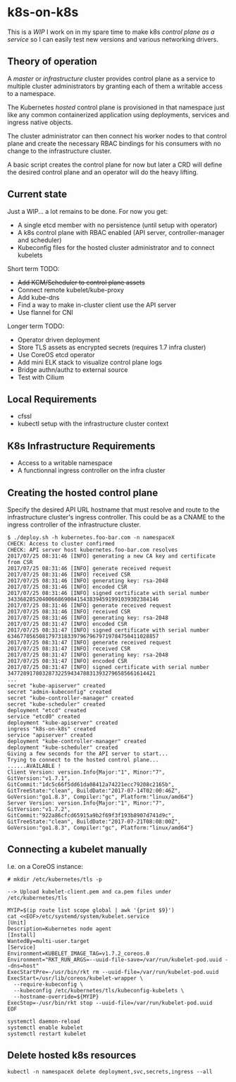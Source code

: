 # k8s-on-k8s

This is a *WIP* I work on in my spare time to make k8s _control plane as a service_ so
I can easily test new versions and various networking drivers.


Theory of operation
--------------

A _master_ or _infrastructure_ cluster provides control plane as a service to multiple
cluster administrators by granting each of them a writable access to a namespace.

The Kubernetes _hosted_ control plane is provisioned in that namespace just like any
common containerized application using deployments, services and ingress native objects.

The cluster administrator can then connect his worker nodes to that control plane
and create the necessary RBAC bindings for his consumers with no change to the
infrastructure cluster.

A basic script creates the control plane for now but later a CRD will define the desired
control plane and an operator will do the heavy lifting.


Current state
--------------
Just a WIP... a lot remains to be done.  For now you get:
* A single etcd member with no persistence (until setup with operator)  
* A k8s control plane with RBAC enabled (API server, controller-manager and scheduler)
* Kubeconfig files for the hosted cluster administrator and to connect kubelets


Short term TODO:
* ~~Add KCM/Scheduler to control plane assets~~
* Connect remote kubelet/kube-proxy
* Add kube-dns
* Find a way to make in-cluster client use the API server
* Use flannel for CNI

Longer term TODO:
* Operator driven deployment
* Store TLS assets as encrypted secrets (requires 1.7 infra cluster)
* Use CoreOS etcd operator
* Add mini ELK stack to visualize control plane logs
* Bridge authn/authz to external source
* Test with Cilium


Local Requirements
--------------
* cfssl
* kubectl setup with the infrastructure cluster context


K8s Infrastructure Requirements
--------------
* Access to a writable namespace
* A functionnal ingress controller on the infra cluster


Creating the hosted control plane
--------------
Specify the desired API URL hostname that must resolve and route to the infrastructure
cluster's ingress controller. This could be as a CNAME to the ingress controller
of the infrastructure cluster.


```
$ ./deploy.sh -h kubernetes.foo-bar.com -n namespaceX
CHECK: Access to cluster confirmed
CHECK: API server host kubernetes.foo-bar.com resolves
2017/07/25 08:31:46 [INFO] generating a new CA key and certificate from CSR
2017/07/25 08:31:46 [INFO] generate received request
2017/07/25 08:31:46 [INFO] received CSR
2017/07/25 08:31:46 [INFO] generating key: rsa-2048
2017/07/25 08:31:46 [INFO] encoded CSR
2017/07/25 08:31:46 [INFO] signed certificate with serial number 343368285204006686908415438394591991039302384146
2017/07/25 08:31:46 [INFO] generate received request
2017/07/25 08:31:46 [INFO] received CSR
2017/07/25 08:31:46 [INFO] generating key: rsa-2048
2017/07/25 08:31:47 [INFO] encoded CSR
2017/07/25 08:31:47 [INFO] signed certificate with serial number 634677056508179731833979679679719784750411028857
2017/07/25 08:31:47 [INFO] generate received request
2017/07/25 08:31:47 [INFO] received CSR
2017/07/25 08:31:47 [INFO] generating key: rsa-2048
2017/07/25 08:31:47 [INFO] encoded CSR
2017/07/25 08:31:47 [INFO] signed certificate with serial number 34772891780328732259434788313932796585661614421
...
secret "kube-apiserver" created
secret "admin-kubeconfig" created
secret "kube-controller-manager" created
secret "kube-scheduler" created
deployment "etcd" created
service "etcd0" created
deployment "kube-apiserver" created
ingress "k8s-on-k8s" created
service "apiserver" created
deployment "kube-controller-manager" created
deployment "kube-scheduler" created
Giving a few seconds for the API server to start...
Trying to connect to the hosted control plane...
......AVAILABLE !
Client Version: version.Info{Major:"1", Minor:"7", GitVersion:"v1.7.1", GitCommit:"1dc5c66f5dd61da08412a74221ecc79208c2165b", GitTreeState:"clean", BuildDate:"2017-07-14T02:00:46Z", GoVersion:"go1.8.3", Compiler:"gc", Platform:"linux/amd64"}
Server Version: version.Info{Major:"1", Minor:"7", GitVersion:"v1.7.2", GitCommit:"922a86cfcd65915a9b2f69f3f193b8907d741d9c", GitTreeState:"clean", BuildDate:"2017-07-21T08:08:00Z", GoVersion:"go1.8.3", Compiler:"gc", Platform:"linux/amd64"}
```


Connecting a kubelet manually
--------------

I.e. on a CoreOS instance:

```
# mkdir /etc/kubernetes/tls -p

--> Upload kubelet-client.pem and ca.pem files under /etc/kubernetes/tls

MYIP=$(ip route list scope global | awk '{print $9}')
cat <<EOF>/etc/systemd/system/kubelet.service
[Unit]
Description=Kubernetes node agent
[Install]
WantedBy=multi-user.target
[Service]
Environment=KUBELET_IMAGE_TAG=v1.7.2_coreos.0
Environment="RKT_RUN_ARGS=--uuid-file-save=/var/run/kubelet-pod.uuid --dns=host"
ExecStartPre=-/usr/bin/rkt rm --uuid-file=/var/run/kubelet-pod.uuid
ExecStart=/usr/lib/coreos/kubelet-wrapper \
  --require-kubeconfig \
  --kubeconfig /etc/kubernetes/tls/kubeconfig-kubelets \
  --hostname-override=${MYIP}
ExecStop=-/usr/bin/rkt stop --uuid-file=/var/run/kubelet-pod.uuid
EOF

systemctl daemon-reload
systemctl enable kubelet
systemctl restart kubelet
```


Delete hosted k8s resources
--------------
```
kubectl -n namespaceX delete deployment,svc,secrets,ingress --all
```
